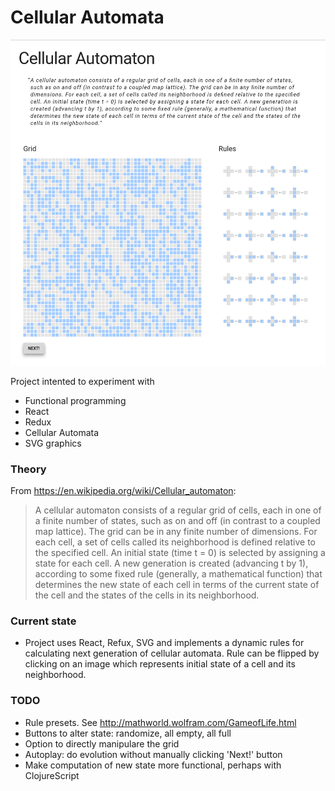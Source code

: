 Cellular Automata
=================

![Screenshot](https://raw.githubusercontent.com/drola/cellular-automata/master/docs/screenshot.png)

Project intented to experiment with

 - Functional programming
 - React
 - Redux
 - Cellular Automata
 - SVG graphics
 

### Theory

From https://en.wikipedia.org/wiki/Cellular_automaton:
<blockquote cite="https://en.wikipedia.org/wiki/Cellular_automaton">
	A cellular automaton consists of a regular grid of cells, each in one of a finite number of states, such as on and off (in contrast to a coupled map lattice). The grid can be in any finite number of dimensions. For each cell, a set of cells called its neighborhood is defined relative to the specified cell. An initial state (time t = 0) is selected by assigning a state for each cell. A new generation is created (advancing t by 1), according to some fixed rule (generally, a mathematical function) that determines the new state of each cell in terms of the current state of the cell and the states of the cells in its neighborhood.
</blockquote>

### Current state

 - Project uses React, Refux, SVG and implements a dynamic rules for calculating next generation of cellular automata. Rule can be flipped by clicking on an image which represents initial state of a cell and its neighborhood.
 
 
### TODO

 - Rule presets. See http://mathworld.wolfram.com/GameofLife.html
 - Buttons to alter state: randomize, all empty, all full
 - Option to directly manipulare the grid
 - Autoplay: do evolution without manually clicking 'Next!' button
 - Make computation of new state more functional, perhaps with ClojureScript
 
 
